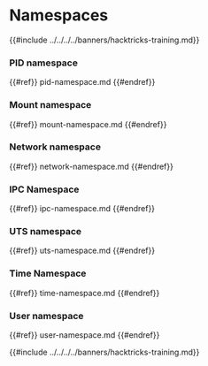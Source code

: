 # Namespaces

{{#include ../../../../banners/hacktricks-training.md}}

### **PID namespace**


{{#ref}}
pid-namespace.md
{{#endref}}

### **Mount namespace**


{{#ref}}
mount-namespace.md
{{#endref}}

### **Network namespace**


{{#ref}}
network-namespace.md
{{#endref}}

### **IPC Namespace**


{{#ref}}
ipc-namespace.md
{{#endref}}

### **UTS namespace**


{{#ref}}
uts-namespace.md
{{#endref}}

### Time Namespace


{{#ref}}
time-namespace.md
{{#endref}}

### User namespace


{{#ref}}
user-namespace.md
{{#endref}}

{{#include ../../../../banners/hacktricks-training.md}}


